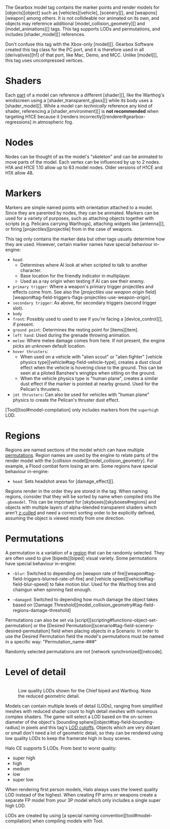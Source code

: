 The Gearbox model tag contains the marker points and render models for [objects][object] such as [vehicles][vehicle], [scenery][], and [weapons][weapon] among others. It is not collideable nor animated on its own, and objects may reference additional [model_collision_geometry][] and [model_animations][] tags. This tag supports LODs and permutations, and includes [shader_model][] references.

Don't confuse this tag with the Xbox-only [model][]. Gearbox Software created this tag class for the PC port, and it is therefore used in all [derivatives][h1] of that port, like Mac, Demo, and MCC. Unlike [model][], this tag uses uncompressed vertices.

# Shaders
Each [part](#tag-field-geometries-parts) of a model can reference a different [shader][], like the Warthog's windscreen using a [shader_transparent_glass][] while its body uses a [shader_model][]. While a model can _technically_ reference any kind of shader, referencing a [shader_environment][] is **not recommended** when targeting H1CE because it [renders incorrectly][renderer#gearbox-regressions] in atmospheric fog.

# Nodes
Nodes can be thought of as the model's "skeleton" and can be animated to move parts of the model. Each vertex can be influenced by up to 2 nodes. H1A and H1CE 1.10 allow up to 63 model nodes. Older versions of H1CE and H1X allow 48.

# Markers
Markers are simple named points with orientation attached to a model. Since they are parented by nodes, they can be animated. Markers can be used for a variety of purposes, such as attaching objects together with scripts (e.g. Pelicans carrying Warthogs), attaching widgets like [antenna][], or firing [projectiles][projectile] from in the case of weapons.

This tag only contains the marker data but other tags usually determine how they are used. However, certain marker names have special behaviour in-engine:

* `head`:
  * Determines where AI look at when scripted to talk to another character.
  * Base location for the friendly indicator in multiplayer.
  * Used as a ray origin when testing if AI can see their enemy.
* `primary trigger`: Where a weapon's primary trigger projectiles and effects come from. See also the [_projectiles use weapon origin_ field][weapon#tag-field-triggers-flags-projectiles-use-weapon-origin].
* `secondary trigger`: As above, for secondary triggers (second trigger slot).
* `body`
* `front`: Possibly used to used to see if you're facing a [device_control][], if present.
* `ground point`: Determines the resting point for [items][item].
* `left hand`: Used during the grenade throwing animation.
* `melee`: Where melee damage comes from here. If not present, the engine picks an unknown default location.
* `hover thrusters`:
  * When used on a vehicle with "alien scout" or "alien fighter" [vehicle physics type][vehicle#tag-field-vehicle-type], creates a dust cloud effect when the vehicle is hovering close to the ground. This can be seen at a piloted Banshee's wingtips when sitting on the ground.
  * When the vehicle physics type is "human plane", creates a similar dust effect if the marker is pointed at nearby ground. Used for the Pelican's thrusters.
* `jet thrusters`: Can also be used for vehicles with "human plane" physics to create the Pelican's thruster dust effect.

[Tool][tool#model-compilation] only includes markers from the `superhigh` LOD.

# Regions
Regions are named sections of the model which can have multiple [permutations](#permutations). Region names are used by the engine to relate parts of the render model with the [collision model][model_collision_geometry]. For example, a Flood combat form losing an arm. Some regions have special behaviour in-engine:

* `head`: Sets headshot areas for [damage_effect][].

Regions render in the order they are stored in the tag. When naming regions, consider that they will be sorted by name when compiled into the `.gbxmodel`. This can be important for [skyboxes][skyboxes#regions] and objects with multiple layers of alpha-blended transparent shaders which aren't [z-culled][z-buf] and need a correct sorting order to be explicitly defined, assuming the object is viewed mostly from one direction.

# Permutations
A permutation is a variation of a [region](#regions) that can be randomly selected. They are often used to give [bipeds][biped] visual variety. Some permutations have special behaviour in-engine:

* `~blur`: Switched to depending on [weapon rate of fire][weapon#tag-field-triggers-blurred-rate-of-fire] and [vehicle speed][vehicle#tag-field-blur-speed] to fake motion blur. Used for the Warthog tires and chaingun when spinning fast enough.

* `~damaged`: Switched to depending how much damage the object takes based on [Damage Threshold][model_collision_geometry#tag-field-regions-damage-threshold]

Permutations can also be set via [script][scripting#functions-object-set-permutation] or the [Desired Permutation][scenario#tag-field-scenery-desired-permutation] field when placing objects in a Scenario.
In order to use the Desired Permutation field the model's permutations must be named in a specific way:
"Permutation_name-###"

Randomly selected permutations are not [network synchronized][netcode].

# Level of detail
<figure>
  <a href="lod.jpg">
    <img src="lod.jpg" alt=""/>
  </a>
  <figcaption>
    <p>Low quality LODs shown for the Chief biped and Warthog. Note the reduced geometric detail.</p>
  </figcaption>
</figure>

Models can contain multiple levels of detail (LODs), ranging from simplified meshes with reduced shader count to high detail meshes with numerous complex shaders. The game will select a LOD based on the on-screen diameter of the object's [bounding sphere][object#tag-field-bounding-radius] in pixels and this tag's [LOD cutoffs](#tag-field-super-high-detail-cutoff). Objects which are very distant or small don't need a lot of geometric detail, so they can be rendered using low quality LODs to keep the framerate high in busy scenes.

Halo CE supports 5 LODs. From best to worst quality:

* super high
* high
* medium
* low
* super low

When rendering first person models, Halo always uses the lowest quality LOD instead of the highest. When creating FP arms or weapons create a separate FP model from your 3P model which only includes a single super high LOD.

LODs are created by using [a special naming convention][tool#model-compilation] when compiling models with Tool.

[z-buf]: https://en.wikipedia.org/wiki/Z-buffering
